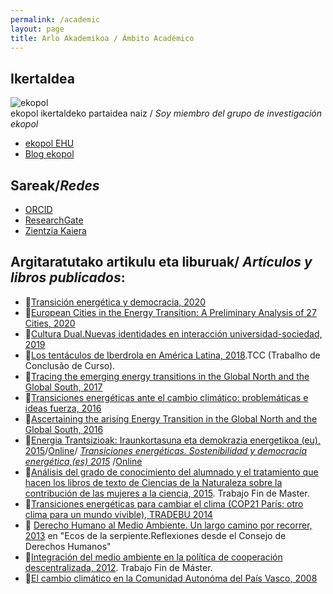 ```yaml
---
permalink: /academic
layout: page
title: Arlo Akademikoa / Ámbito Académico
---
```

## Ikertaldea
![ekopol](https://www.ehu.eus/documents/12829146/14094383/logo+berria+zabala.png/7d78c6db-53f8-7ea3-3001-cf63fa73e1b2?t=1583932080000)<br>
ekopol ikertaldeko partaidea naiz / *Soy miembro del grupo de investigación ekopol*
- [ekopol EHU](https://www.ehu.eus/eu/web/ekopol/home)
- [Blog ekopol](https://ekopol.eus/)

## Sareak/*Redes*
- [ORCID](https://orcid.org/0000-0002-9050-9155)
- [ResearchGate](https://www.researchgate.net/profile/Izaro_Basurko)
- [Zientzia Kaiera](https://izaroblog.github.io/collaborations/ZientziaKaiera)

## Argitaratutako artikulu eta liburuak/ *Artículos y libros publicados*:
- 📝[Transición energética y democracia, 2020](https://publicaciones.hegoa.ehu.eus/es/publications/437)
- 📝[European Cities in the Energy Transition: A Preliminary Analysis of 27 Cities, 2020](https://www.mdpi.com/1996-1073/13/6/1315)
- 📕[Cultura Dual.Nuevas identidades en interacción universidad-sociedad, 2019](https://www.plazayvaldes.es/libro/cultura-dual)
- 📝[Los tentáculos de Iberdrola en América Latina, 2018](https://raw.githubusercontent.com/IzaroBlog/IzaroBlog.github.io/main/_materials/Los%20tent%C3%A1culos%20de%20Iberdrola%20en%20Am%C3%A9rica%20Latina.pdf).TCC (Trabalho de Conclusão de Curso).
- 📝[Tracing the emerging energy transitions in the Global North and the Global South, 2017](https://www.sciencedirect.com/science/article/pii/S0360319917317913?via%3Dihub)
- 📝[Transiciones energéticas ante el cambio climático: problemáticas e ideas fuerza, 2016](https://www.fuhem.es/2016/01/19/dossier-temas-clave-en-el-debate-del-cambio-climatico/)
- 📝[Ascertaining the arising Energy Transition in the Global North and the Global South, 2016](https://www.researchgate.net/publication/313011177_Ascertaining_the_arising_energy_transition_in_global_North_and_global_South) 
- 📕[Energia Trantsizioak: Iraunkortasuna eta demokrazia energetikoa (eu), 2015](https://web-argitalpena.adm.ehu.es/listaproductos.asp?IdProducts=UCB00163118)/[Online](https://issuu.com/ekologistakmartxanboletina/docs/tradebu-eus)/ *[Transiciones energéticas. Sostenibilidad y democracia energética,(es) 2015](https://web-argitalpena.adm.ehu.es/listaproductos.asp?IdProducts=UCB00152043&titulo=Transiciones%20energ%E9ticas.%20Sostenibilidad%20y%20democracia%20energ%E9tica)* /[Online](https://issuu.com/ekologistakmartxanboletina/docs/tradebu)
- 📝[Análisis del grado de conocimiento del alumnado y el tratamiento que hacen los libros de texto de Ciencias de la Naturaleza sobre la contribución de las mujeres a la ciencia, 2015](https://raw.githubusercontent.com/IzaroBlog/IzaroBlog.github.io/main/_materials/An%C3%A1lisis%20del%20grado%20de%20conocimiento.pdf). Trabajo Fin de Master.  
- 📝[Transiciones energéticas para cambiar el clima (COP21 París: otro clima para un mundo vivible), TRADEBU 2014](https://vientosur.info/category/revista/vientosur-no-142/)
- 📕 [Derecho Humano al Medio Ambiente. Un largo camino por recorrer, 2013](http://www.unescoetxea.org/dokumentuak/ecos_serpiente2.pdf) en "Ecos de la serpiente.Reflexiones desde el Consejo de Derechos Humanos"
- 📝[Integración del medio ambiente en la política de cooperación descentralizada, 2012](https://github.com/IzaroBlog/IzaroBlog.github.io/raw/main/_materials/lankidetza/IntegracionMAenCooperacion.pdf). Trabajo Fin de Máster.
- 📝[El cambio climático en la Comunidad Autonóma del País Vasco, 2008](https://dialnet.unirioja.es/servlet/articulo?codigo=2555604)






